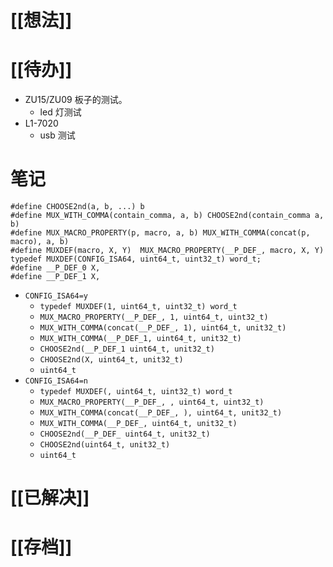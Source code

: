 # [[想法]]

# [[待办]]
- ZU15/ZU09 板子的测试。
	- led 灯测试
- L1-7020
	- usb 测试
# 笔记
```
#define CHOOSE2nd(a, b, ...) b
#define MUX_WITH_COMMA(contain_comma, a, b) CHOOSE2nd(contain_comma a, b)
#define MUX_MACRO_PROPERTY(p, macro, a, b) MUX_WITH_COMMA(concat(p, macro), a, b)
#define MUXDEF(macro, X, Y)  MUX_MACRO_PROPERTY(__P_DEF_, macro, X, Y)
typedef MUXDEF(CONFIG_ISA64, uint64_t, uint32_t) word_t;
#define __P_DEF_0 X,
#define __P_DEF_1 X,
```
- `CONFIG_ISA64=y`
	- `typedef MUXDEF(1, uint64_t, uint32_t) word_t`
	- `MUX_MACRO_PROPERTY(__P_DEF_, 1, uint64_t, uint32_t)`
	- `MUX_WITH_COMMA(concat(__P_DEF_, 1), uint64_t, unit32_t)`
	- `MUX_WITH_COMMA(__P_DEF_1, uint64_t, unit32_t)`
	- `CHOOSE2nd(__P_DEF_1 uint64_t, unit32_t)`
	- `CHOOSE2nd(X, uint64_t, unit32_t)`
	- `uint64_t`
- `CONFIG_ISA64=n`
	- `typedef MUXDEF(, uint64_t, uint32_t) word_t`
	- `MUX_MACRO_PROPERTY(__P_DEF_, , uint64_t, uint32_t)`
	- `MUX_WITH_COMMA(concat(__P_DEF_, ), uint64_t, unit32_t)`
	- `MUX_WITH_COMMA(__P_DEF_, uint64_t, unit32_t)`
	- `CHOOSE2nd(__P_DEF_ uint64_t, unit32_t)`
	- `CHOOSE2nd(uint64_t, unit32_t)`
	- `uint64_t`
# [[已解决]]

# [[存档]]